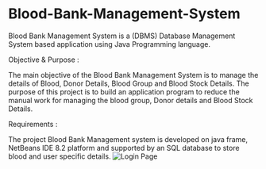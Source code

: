 # Blood-Bank-Management-System
Blood Bank Management System is a (DBMS) Database Management System based application using Java Programming language.

Objective & Purpose :

The main objective of the Blood Bank Management System is to manage the details of Blood, Donor Details, Blood Group and Blood Stock Details. The purpose of this project is to build an application program to reduce the manual work for managing the blood group, Donor details and Blood Stock Details.

Requirements :

The project Blood Bank Management system is developed on java frame, NetBeans IDE 8.2 platform and supported by an SQL database to store blood and user specific details.
![Login Page](https://user-images.githubusercontent.com/96612997/147353828-ba61bb9e-8de8-467b-8ca6-734aaa592844.png)
